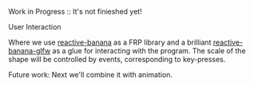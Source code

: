 Work in Progress :: It's not finieshed yet!

User Interaction

Where we use [reactive-banana](https://github.com/HeinrichApfelmus/reactive-banana) as a FRP library and a brilliant [reactive-banana-glfw](https://github.com/cdxr/reactive-banana-glfw) as a glue for interacting with the program.
The scale of the shape will be controlled by events, corresponding to key-presses.

Future work: Next we'll combine it with animation.